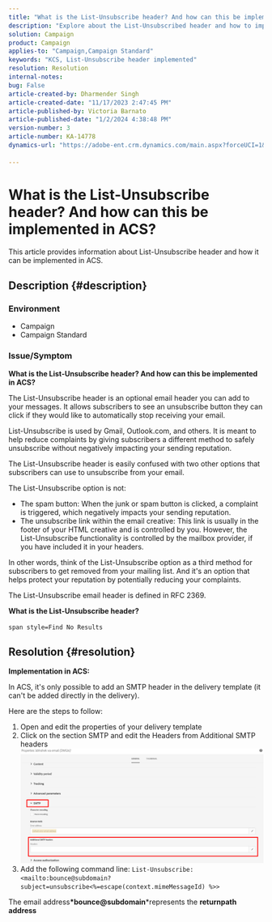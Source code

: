 ```yaml
---
title: "What is the List-Unsubscribe header? And how can this be implemented in ACS?"
description: "Explore about the List-Unsubscribed header and how to implement in ACS."
solution: Campaign
product: Campaign
applies-to: "Campaign,Campaign Standard"
keywords: "KCS, List-Unsubscribe header implemented"
resolution: Resolution
internal-notes: 
bug: False
article-created-by: Dharmender Singh
article-created-date: "11/17/2023 2:47:45 PM"
article-published-by: Victoria Barnato
article-published-date: "1/2/2024 4:38:48 PM"
version-number: 3
article-number: KA-14778
dynamics-url: "https://adobe-ent.crm.dynamics.com/main.aspx?forceUCI=1&pagetype=entityrecord&etn=knowledgearticle&id=4c986043-5885-ee11-8179-6045bd006239"

---
```

# What is the List-Unsubscribe header? And how can this be implemented in ACS?


This article provides information about List-Unsubscribe header and how it can be implemented in ACS.

## Description {#description}


### <b>Environment</b>

- Campaign
- Campaign Standard


### <b>Issue/Symptom</b>

<b>What is the List-Unsubscribe header? And how can this be implemented in ACS?</b>

The List-Unsubscribe header is an optional email header you can add to your messages. It allows subscribers to see an unsubscribe button they can click if they would like to automatically stop receiving your email.

List-Unsubscribe is used by Gmail, Outlook.com, and others. It is meant to help reduce complaints by giving subscribers a different method to safely unsubscribe without negatively impacting your sending reputation.

The List-Unsubscribe header is easily confused with two other options that subscribers can use to unsubscribe from your email.

The List-Unsubscribe option is not:

- The spam button: When the junk or spam button is clicked, a complaint is triggered, which negatively impacts your sending reputation.
- The unsubscribe link within the email creative: This link is usually in the footer of your HTML creative and is controlled by you. However, the List-Unsubscribe functionality is controlled by the mailbox provider, if you have included it in your headers.


In other words, think of the List-Unsubscribe option as a third method for subscribers to get removed from your mailing list. And it's an option that helps protect your reputation by potentially reducing your complaints.

The List-Unsubscribe email header is defined in RFC 2369.

<b>What is the List-Unsubscribe header? </b>

`span style=Find No Results`


## Resolution {#resolution}


<b>Implementation in ACS:</b>

In ACS, it's only possible to add an SMTP header in the delivery template (it can't be added directly in the delivery).

Here are the steps to follow:

1. Open and edit the properties of your delivery template
2. Click on the section SMTP and edit the Headers from Additional SMTP headers     ![](assets/52de6f31-8da9-ee11-be37-6045bd006793.png)
3. Add the following command line:    `List-Unsubscribe: <mailto:bounce@subdomain?subject=unsubscribe<%=escape(context.mimeMessageId) %>>`


The email address<b>*bounce@subdomain</b>*represents the <b>returnpath address</b>
